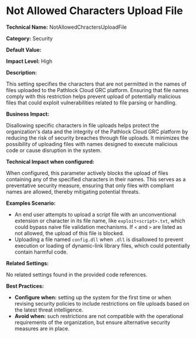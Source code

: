# Not Allowed Characters Upload File

**Technical Name:** NotAllowedChractersUploadFile 

**Category:** Security

**Default Value:** 

**Impact Level:** High

**Description:**

This setting specifies the characters that are not permitted in the names of files uploaded to the Pathlock Cloud GRC platform. Ensuring that file names comply with this restriction helps prevent upload of potentially malicious files that could exploit vulnerabilities related to file parsing or handling.

**Business Impact:**

Disallowing specific characters in file uploads helps protect the organization's data and the integrity of the Pathlock Cloud GRC platform by reducing the risk of security breaches through file uploads. It minimizes the possibility of uploading files with names designed to execute malicious code or cause disruption in the system.

**Technical Impact when configured:**

When configured, this parameter actively blocks the upload of files containing any of the specified characters in their names. This serves as a preventative security measure, ensuring that only files with compliant names are allowed, thereby mitigating potential threats.

**Examples Scenario:**

- An end user attempts to upload a script file with an unconventional extension or character in its file name, like `exploit<script>.txt`, which could bypass naive file validation mechanisms. If `<` and `>` are listed as not allowed, the upload of this file is blocked.
- Uploading a file named `config.dll` when `.dll` is disallowed to prevent execution or loading of dynamic-link library files, which could potentially contain harmful code.

**Related Settings:**

No related settings found in the provided code references.

**Best Practices:** 

- **Configure when:** setting up the system for the first time or when revising security policies to include restrictions on file uploads based on the latest threat intelligence.
- **Avoid when:** such restrictions are not compatible with the operational requirements of the organization, but ensure alternative security measures are in place.